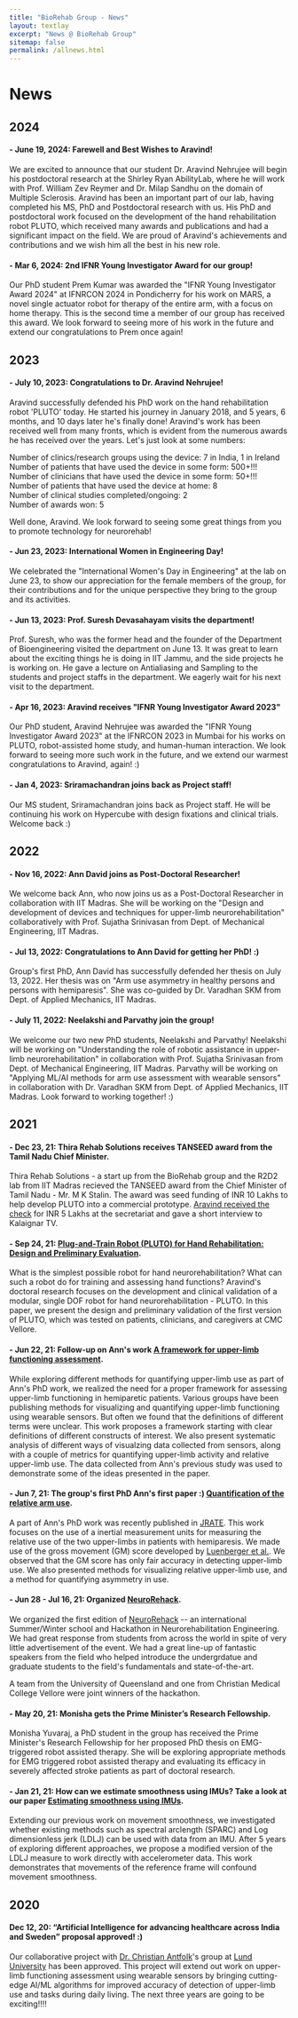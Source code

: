 ```yaml
---
title: "BioRehab Group - News"
layout: textlay
excerpt: "News @ BioRehab Group"
sitemap: false
permalink: /allnews.html
---
```


# News

## 2024

#### - **June 19, 2024: Farewell and Best Wishes to Aravind!**

We are excited to announce that our student Dr. Aravind Nehrujee will begin his postdoctoral research at the Shirley Ryan AbilityLab, where he will work with Prof. William Zev Reymer and Dr. Milap Sandhu on the domain of Multiple Sclerosis. Aravind has been an important part of our lab, having completed his MS, PhD and Postdoctoral research with us. His PhD and postdoctoral work focused on the development of the hand rehabilitation robot PLUTO, which received many awards and publications and had a significant impact on the field. We are proud of Aravind's achievements and contributions and we wish him all the best in his new role.

#### - **Mar 6, 2024: 2nd IFNR Young Investigator Award for our group!**
 
Our PhD student Prem Kumar was awarded the "IFNR Young Investigator Award 2024" at IFNRCON 2024 in Pondicherry for his work on MARS, a novel single actuator robot for therapy of the entire arm, with a focus on home therapy. This is the second time a member of our group has received this award. We look forward to seeing more of his work in the future and extend our congratulations to Prem once again!

## 2023

#### - **July 10, 2023: Congratulations to Dr. Aravind Nehrujee!**

Aravind successfully defended his PhD work on the hand rehabilitation robot 'PLUTO' today. He started his journey in January  2018, and 5 years, 6 months, and 10 days later he's finally done! Aravind's work has been received well from many fronts, which is evident from the numerous awards he has received over the years. Let's just look at some numbers: <br>

Number of clinics/research groups using the device: 7 in India, 1 in Ireland <br>
Number of patients that have used the device in some form: 500+!!! <br>
Number of clinicians that have used the device in some form: 50+!!! <br>
Number of patients that have used the device at home: 8 <br>
Number of clinical studies completed/ongoing: 2 <br>
Number of awards won: 5 <br>

Well done, Aravind. We look forward to seeing some great things from you to promote technology for neurorehab!

#### - **Jun 23, 2023: International Women in Engineering Day!**

We celebrated the "International Women's Day in Engineering" at the lab on June 23, to show our appreciation for the female members of the group, for their contributions and for the unique perspective they bring to the group and its activities.

#### - **Jun 13, 2023: Prof. Suresh Devasahayam visits the department!**

Prof. Suresh, who was the former head and the founder of the Department of Bioengineering visited the department on June 13. It was great to learn about the exciting things he is doing in IIT Jammu, and the side projects he is working on. He gave a lecture on Antialiasing and Sampling to the students and project staffs in the department. We eagerly wait for his next visit to the department. 

#### - **Apr 16, 2023: Aravind receives "IFNR Young Investigator Award 2023"**
Our PhD student, Aravind Nehrujee was awarded the "IFNR Young Investigator Award 2023" at the IFNRCON 2023 in Mumbai for his works on PLUTO, robot-assisted home study, and human-human interaction. We look forward to seeing more such work in the future, and we extend our warmest congratulations to Aravind, again! :)

#### - **Jan 4, 2023: Sriramachandran joins back as Project staff!**
Our MS student, Sriramachandran joins back as Project staff. He will be continuing his work on Hypercube with design fixations and clinical trials. Welcome back :)

## 2022

#### - **Nov 16, 2022: Ann David joins as Post-Doctoral Researcher!**
We welcome back Ann, who now joins us as a Post-Doctoral Researcher in collaboration with IIT Madras. She will be working on the "Design and development of devices and techniques for upper-limb neurorehabilitation" collaboratively with Prof. Sujatha Srinivasan from Dept. of Mechanical Engineering, IIT Madras.


#### - **Jul 13, 2022: Congratulations to Ann David for getting her PhD! :)**
Group's first PhD, Ann David has successfully defended her thesis on July 13, 2022. Her thesis was on "Arm use asymmetry in healthy persons and persons with hemiparesis". She was co-guided by Dr. Varadhan SKM from Dept. of Applied Mechanics, IIT Madras.


#### - **July 11, 2022: Neelakshi and Parvathy join the group!**
We welcome our two new PhD students, Neelakshi and Parvathy! Neelakshi will be working on "Understanding the role of robotic assistance in upper-limb neurorehabilitation" in collaboration with Prof. Sujatha Srinivasan from Dept. of Mechanical Engineering, IIT Madras. Parvathy will be working on "Applying ML/AI methods for arm use assessment with wearable sensors" in collaboration with Dr. Varadhan SKM from Dept. of Applied Mechanics, IIT Madras. Look forward to working together! :)

## 2021

#### - **Dec 23, 21: Thira Rehab Solutions receives TANSEED award from the Tamil Nadu Chief Minister.**
Thira Rehab Solutions - a start up from the BioRehab group and the R2D2 lab from IIT Madras recieved the TANSEED award from the Chief Minister of Tamil Nadu - Mr. M K Stalin. The award was seed funding of INR 10 Lakhs to help develop PLUTO into a commercial prototype. <a href="https://youtu.be/IfElkf0WjlA?t=42">Aravind received the check</a> for INR 5 Lakhs at the secretariat and gave a short interview to Kalaignar TV.

#### - **Sep 24, 21: <a href="https://ieeexplore.ieee.org/document/9548086?source=authoralert">Plug-and-Train Robot (PLUTO) for Hand Rehabilitation: Design and Preliminary Evaluation</a>.**
What is the simplest possible robot for hand neurorehabilitation? What can such a robot do for training and assessing hand functions? Aravind's doctoral research focuses on the development and clinical validation of a modular, single DOF robot for hand neurorehabilitation - PLUTO. In this paper, we present the design and preliminary validation of the first version of PLUTO, which was tested on patients, clinicians, and caregivers at CMC Vellore. 

#### - **Jun 22, 21: Follow-up on Ann's work <a href="https://www.frontiersin.org/articles/10.3389/fnhum.2021.667509/full">A framework for upper-limb functioning assessment</a>.**
While exploring different methods for quantifying upper-limb use as part of Ann's PhD work, we realized the need for a proper framework for assessing upper-limb functioning in hemiparetic patients. Various groups have been publishing methods for visualizing and quantifying upper-limb functioning using wearable sensors. But often we found that the definitions of different terms were unclear. This work proposes a framework starting with clear definitions of different constructs of interest. We also present systematic analysis of different ways of visualzing data collected from sensors, along with a couple of metrics for quantifying upper-limb activity and relative upper-limb use. The data collected from Ann's previous study was used to demonstrate some of the ideas presented in the paper.  

#### - **Jun 7, 21: The group's first PhD Ann's first paper :) <a href="https://journals.sagepub.com/doi/full/10.1177/20556683211019694">Quantification of the relative arm use</a>.**
A part of Ann's PhD work was recently published in <a href="https://uk.sagepub.com/en-gb/eur/journal/journal-rehabilitation-and-assistive-technologies-engineering">JRATE</a>. This work focuses on the use of a inertial measurement units for measuring the relative use of the two upper-limbs in patients with hemiparesis. We made use of the gross movement (GM) score developed by <a href="https://link.springer.com/article/10.1007/s11517-016-1496-7">Luenberger et al.<a/>. We observed that the GM score has only fair accuracy in detecting upper-limb use. We also presented methods for visualizing relative upper-limb use, and a method for quantifying asymmetry in use. 

#### - **Jun 28 - Jul 16, 21: Organized <a href="http://neurorehack.com">NeuroRehack</a>.**

We organized the first edition of <a href="http://neurorehack.com">NeuroRehack</a> -- an international Summer/Winter school and Hackathon in Neurorehabilitation Engineering. We had great response from students from across the world in spite of very little advertisement of the event. We had a great line-up of fantastic speakers from the field who helped introduce the undergrdatue and graduate students to the field's fundamentals and state-of-the-art. 

A team from the University of Queensland and one from Christian Medical College Vellore were joint winners of the hackathon.

#### - **May 20, 21: Monisha gets the  Prime Minister’s Research Fellowship.**
Monisha Yuvaraj, a PhD student in the group has received the Prime Minister's Research Fellowship for her proposed PhD thesis on EMG-triggered robot assisted therapy. She will be exploring appropriate methods for EMG triggered robot assisted therapy and evaluating its efficacy in severely affected stroke patients as part of doctoral research.

#### - **Jan 21, 21: How can we estimate smoothness using IMUs? Take a look at our paper <a href="https://www.frontiersin.org/articles/10.3389/fbioe.2020.558771/full">Estimating smoothness using IMUs</a>.**

Extending our previous work on movement smoothness, we investigated whether existing methods such as spectral arclength (SPARC) and Log dimensionless jerk (LDLJ) can be used with data from an IMU. After 5 years of exploring different approaches, we propose a modified version of the LDLJ measure to work directly with accelerometer data. This work demonstrates that movements of the reference frame will confound movement smoothness.

## 2020
#### **Dec 12, 20: “Artificial Intelligence for advancing healthcare across India and Sweden” proposal approved! :)**

Our collaborative project with <a href="https://portal.research.lu.se/portal/en/persons/christian-antfolk(b8da39ee-4f0d-46c8-80da-0879b1f27e62).html">Dr. Christian Antfolk</a>'s group at <a href="https://www.lunduniversity.lu.se/">Lund University</a> has been approved. This project will extend out work on upper-limb functioning assessment using wearable sensors by bringing cutting-edge AI/ML algorithms for improved accuracy of detection of upper-limb use and tasks during daily living. The next three years are going to be exciting!!!!
